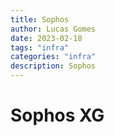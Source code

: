 ```yaml
---
title: Sophos
author: Lucas Gomes
date: 2023-02-18
tags: "infra"
categories: "infra"
description: Sophos
---
```

# Sophos XG

